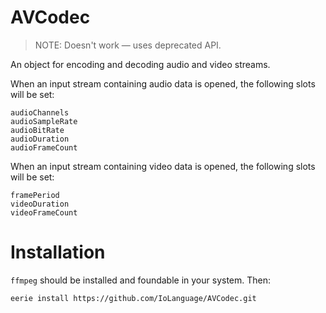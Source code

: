 # AVCodec 
> NOTE: Doesn't work — uses deprecated API.

An object for encoding and decoding audio and video streams.

When an input stream containing audio data is opened, the following slots will be set:
```Io
audioChannels
audioSampleRate
audioBitRate
audioDuration
audioFrameCount
```

When an input stream containing video data is opened, the following slots will be set:

```Io
framePeriod
videoDuration
videoFrameCount
```

# Installation
`ffmpeg` should be installed and foundable in your system. Then:
```
eerie install https://github.com/IoLanguage/AVCodec.git
```
